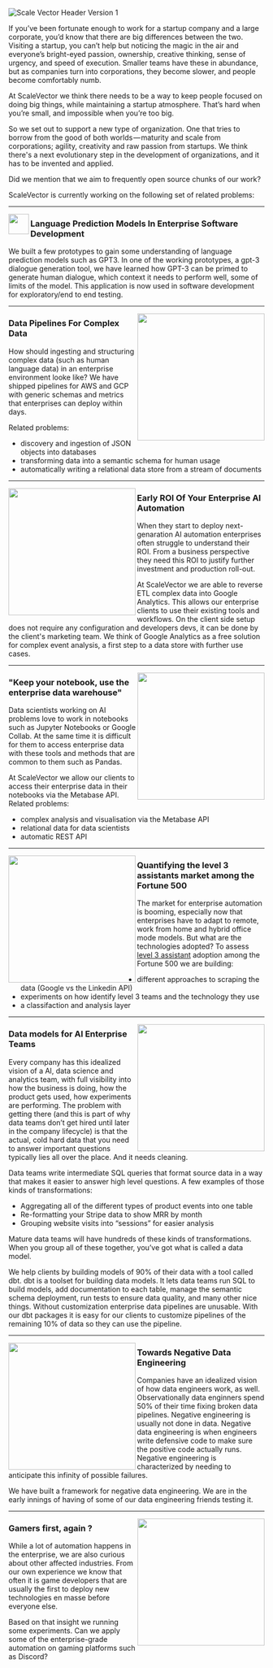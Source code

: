 ![Scale Vector Header Version 1](https://github.com/scale-vector/.github/blob/main/Scale-Vector-Web-Banner-2.jpg)
 
If you’ve been fortunate enough to work for a startup company and a large corporate, you’d know that there are big differences between the two. Visiting a startup, you can’t help but noticing the magic in the air and everyone’s bright-eyed passion, ownership, creative thinking, sense of urgency, and speed of execution. Smaller teams have these in abundance, but as companies turn into corporations, they become slower, and people become comfortably numb.

At ScaleVector we think there needs to be a way to keep people focused on doing big things, while maintaining a startup atmosphere. That’s hard when you’re small, and impossible when you’re too big.

So we set out to support a new type of organization. One that tries to borrow from the good of both worlds — maturity and scale from corporations; agility, creativity and raw passion from startups. We think there's a next evolutionary step in the development of organizations, and it has to be invented and applied.

Did we mention that we aim to frequently open source chunks of our work? 

ScaleVector is currently working on the following set of related problems:

 ---
 
 <p>
  <img width="40" align='left' src="https://github.com/scale-vector/.github/blob/main/circle-1.png">
</p>
 
### Language Prediction Models In Enterprise Software Development 

We built a few prototypes to gain some understanding of language prediction models such as GPT3. In one of the working prototypes, a gpt-3 dialogue generation tool, we have learned how GPT-3 can be primed to generate human dialogue, which context it needs to perform well, some of limits of the model.
This application is now used in software development for exploratory/end to end testing.

 ---
 
 <p>
  <img width="250" align='right' src="https://github.com/scale-vector/.github/blob/main/circle-2.png">
</p>
 
### Data Pipelines For Complex Data

How should ingesting and structuring complex data (such as human language data) in an enterprise environment looke like? 
We have shipped pipelines for AWS and GCP with generic schemas and metrics that enterprises can deploy within days.

Related problems:
- discovery and ingestion of JSON objects into databases
- transforming data into a semantic schema for human usage
- automatically writing a relational data store from a stream of documents

 ---
 
 <p>
  <img width="250" align='left' src="https://github.com/scale-vector/.github/blob/main/circle-7.png">
</p>
 
### Early ROI Of Your Enterprise AI Automation

When they start to deploy next-genaration AI automation enterprises often struggle to understand their ROI. From a business perspective they need this ROI to justify further investment and production roll-out.

At ScaleVector we are able to reverse ETL complex data into Google Analytics. This allows our enterprise clients to use their existing tools and workflows. 
On the client side setup does not require any configuration and developers devs, it can be done by the client's marketing team. We think of Google Analytics as a free solution for complex event analysis, a first step to a data store with further use cases.
 
 ---
 
 <p>
  <img width="250" align='right' src="https://github.com/scale-vector/.github/blob/main/circle-8.png">
</p>
 
### "Keep your notebook, use the enterprise data warehouse"  

Data scientists working on AI problems love to work in notebooks such as Jupyter Notebooks or Google Collab. 
At the same time it is difficult for them to access enterprise data with these tools and methods that are common to them such as Pandas.  

At ScaleVector we allow our clients to access their enterprise data in their notebooks via the Metabase API. 
Related problems:
- complex analysis and visualisation via the Metabase API
- relational data for data scientists
- automatic REST API

 ---
 
 <p>
  <img width="250" align='left' src="https://github.com/scale-vector/.github/blob/main/circle-4.png">
</p>
 
### Quantifying the level 3 assistants market among the Fortune 500  

The market for enterprise automation is booming, especially now that enterprises have to adapt to remote, work from home and hybrid office mode models. 
But what are the technologies adopted? To assess [level 3 assistant](https://rasa.com/blog/5-levels-of-conversational-ai-2020-update/) adoption among the Fortune 500 we are building:
- different approaches to scraping the data (Google vs the Linkedin API)
- experiments on how identify level 3 teams and the technology they use
- a classifaction and analysis layer

 ---
 
 <p>
  <img width="250" align='right' src="https://github.com/scale-vector/.github/blob/main/circle-3.png">
</p>
 
### Data models for AI Enterprise Teams  

Every company has this idealized vision of a AI, data science and analytics team, with full visibility into how the business is doing, how the product gets used, how experiments are performing. The problem with getting there (and this is part of why data teams don’t get hired until later in the company lifecycle) is that the actual, cold hard data that you need to answer important questions typically lies all over the place. And it needs cleaning. 

Data teams write intermediate SQL queries that format source data in a way that makes it easier to answer  high level questions. A few examples of those kinds of transformations:
- Aggregating all of the different types of product events into one table
- Re-formatting your Stripe data to show MRR by month
- Grouping website visits into “sessions” for easier analysis

Mature data teams will have hundreds of these kinds of transformations. When you group all of these together, you’ve got what is called a data model.

We help clients by building models of 90% of their data with a tool called dbt. dbt is a toolset for building data models. It lets data teams run SQL to build models, add documentation to each table, manage the semantic schema deployment, run tests to ensure data quality, and many other nice things. Without customization enterprise data pipelines are unusable. With our dbt packages it is easy for our clients to customize pipelines of the remaining 10% of data so they can use the pipeline.

 ---
 
 <p>
  <img width="250" align='left' src="https://github.com/scale-vector/.github/blob/main/circle-6.png">
</p>
 
### Towards Negative Data Engineering  

Companies have an idealized vision of how data engineers work, as well. Observationally data enginners spend 50% of their time fixing broken data pipelines. Negative engineering is usually not done in data. Negative data engineering is when engineers write defensive code to make sure the positive code actually runs. Negative engineering is characterized by needing to anticipate this infinity of possible failures.

We have built a framework for negative data engineering. We are in the early innings of having of some of our data engineering friends testing it. 

 ---
 
 <p>
  <img width="250" align='right' src="https://github.com/scale-vector/.github/blob/main/circle-5.png">
</p>

### Gamers first, again ?   

While a lot of automation happens in the enterprise, we are also curious about other affected industries. From our own experience we know that often it is game developers that are usually the first to deploy new technologies en masse before everyone else. 

Based on that insight we running some experiments. Can we apply some of the enterprise-grade automation on gaming platforms such as Discord?  


